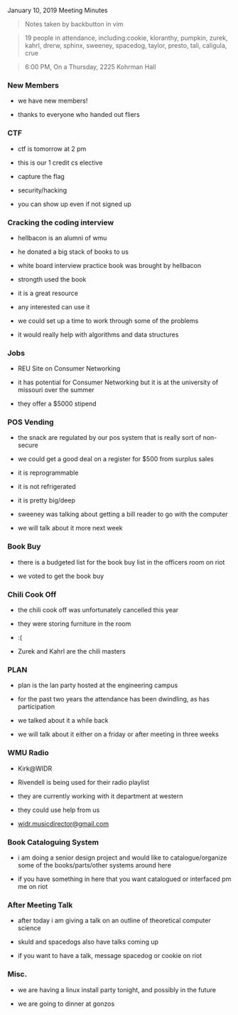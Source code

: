January 10, 2019 Meeting Minutes
> Notes taken by backbutton in vim

> 19 people in attendance, including:cookie, kloranthy, pumpkin, zurek, kahrl, drerw, sphinx, sweeney, spacedog, taylor, presto, tali, caligula, crue





> 6:00 PM, On a Thursday, 2225 Kohrman Hall

### New Members

* we have new members!

* thanks to everyone who handed out fliers

### CTF

* ctf is tomorrow at 2 pm

* this is our 1 credit cs elective

* capture the flag

* security/hacking

* you can show up even if not signed up

### Cracking the coding interview

* hellbacon is an alumni of wmu

* he donated a big stack of books to us

* white board interview practice book was brought by hellbacon

* strongth used the book

* it is a great resource

* any interested can use it

* we could set up a time to work through some of the problems

* it would really help with algorithms and data structures

### Jobs

* REU Site on Consumer Networking 

* it has potential for Consumer Networking but it is at the university of missouri over the summer

* they offer a $5000 stipend

### POS Vending

* the snack are regulated by our pos system that is really sort of non-secure

* we could get a good deal on a register for $500 from surplus sales

* it is reprogrammable

* it is not refrigerated

* it is pretty big/deep

* sweeney was talking about getting a bill reader to go with the computer

* we will talk about it more next week

### Book Buy

* there is a budgeted list for the book buy list in the officers room on riot

* we voted to get the book buy

### Chili Cook Off

* the chili cook off was unfortunately cancelled this year

* they were storing furniture in the room

* :(

* Zurek and Kahrl are the chili masters

### PLAN

* plan is the lan party hosted at the engineering campus

* for the past two years the attendance has been dwindling, as has participation

* we talked about it a while back

* we will talk about it either on a friday or after meeting in three weeks

### WMU Radio

* Kirk@WIDR

* Rivendell is being used for their radio playlist

* they are currently working with it department at western

* they could use help from us

* widr.musicdirector@gmail.com

### Book Cataloguing System

* i am doing a senior design project and would like to catalogue/organize some of the books/parts/other systems around here

* if you have something in here that you want catalogued or interfaced pm me on riot

### After Meeting Talk

* after today i am giving a talk on an outline of theoretical computer science

* skuld and spacedogs also have talks coming up

* if you want to have a talk, message spacedog or cookie on riot

### Misc.

* we are having a linux install party tonight, and possibly in the future

* we are going to dinner at gonzos

